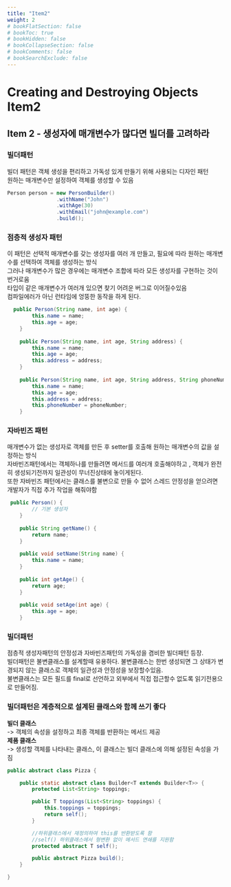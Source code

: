 ```yaml
---
title: "Item2"
weight: 2
# bookFlatSection: false
# bookToc: true
# bookHidden: false
# bookCollapseSection: false
# bookComments: false
# bookSearchExclude: false
---
```


# Creating and Destroying Objects Item2

## **Item 2 - 생성자에 매개변수가 많다면 빌더를 고려하라**   
### **빌더패턴**       
빌더 패턴은 객체 생성을 편리하고 가독성 있게 만들기 위해 사용되는 디자인 패턴   
원하는 매개변수만 설정하여 객체를 생성할 수 있음  
```java
Person person = new PersonBuilder()
                .withName("John")
                .withAge(30)
                .withEmail("john@example.com")
                .build();

```   

### **점층적 생성자 패턴**   
이 패턴은 선택적 매개변수를 갖는 생성자를 여러 개 만들고, 필요에 따라 원하는 매개변수를 선택하여 객체를 생성하는 방식   
그러나 매개변수가 많은 경우에는 매개변수 조합에 따라 모든 생성자를 구현하는 것이 번거로움   
타입이 같은 매개변수가 여러개 있으면 찾기 어려운 버그로 이어질수있음   
컴파일에러가 아닌 런타임에 엉뚱한 동작을 하게 된다.   
```java
  public Person(String name, int age) {
        this.name = name;
        this.age = age;
    }
    
    public Person(String name, int age, String address) {
        this.name = name;
        this.age = age;
        this.address = address;
    }
    
    public Person(String name, int age, String address, String phoneNumber) {
        this.name = name;
        this.age = age;
        this.address = address;
        this.phoneNumber = phoneNumber;
    }
```    



### **자바빈즈 패턴**   
매개변수가 없는 생성자로 객체를 만든 후 setter를 호출해 원하는 매개변수의 값을 설정하는 방식   
자바빈즈패턴에서는 객체하나를 만들려면 메서드를 여러개 호출해야하고 , 객체가 완전히 생성되기전까지 일관성이 무너진상태에 놓이게된다.    
또한 자바빈즈 패턴에서는 클래스를 불변으로 만들 수 없어 스레드 안정성을 얻으려면 개발자가 직접 추가 작업을 해줘야함   
```java
 public Person() {
        // 기본 생성자
    }
    
    public String getName() {
        return name;
    }
    
    public void setName(String name) {
        this.name = name;
    }
    
    public int getAge() {
        return age;
    }
    
    public void setAge(int age) {
        this.age = age;
    }
```   

### **빌더패턴**   
점층적 생성자패턴의 안정성과 자바빈즈패턴의 가독성을 겸비한 빌더패턴 등장.   
빌더패턴은 불변클래스를 설계할때 유용하다. 불변클래스는 한번 생성되면 그 상태가 변경되지 않는 클래스로 객체의 일관성과 안정성을 보장할수있음.   
불변클래스는 모든 필드를 final로 선언하고 외부에서 직접 접근할수 없도록 읽기전용으로 만들어짐.   


### **빌더패턴은 계층적으로 설계된 클래스와 함께 쓰기 좋다**   
**빌더 클래스**   
 -> 객체의 속성을 설정하고 최종 객체를 반환하는 메서드 제공   
**제품 클래스**   
 -> 생성할 객체를 나타내는 클래스, 이 클래스는 빌더 클래스에 의해 설정된 속성을 가짐   

```java
public abstract class Pizza {

    public static abstract class Builder<T extends Builder<T>> {
        protected List<String> toppings;

        public T toppings(List<String> toppings) {
            this.toppings = toppings;
            return self();
        }

        //하위클래스에서 재정의하여 this를 반환받도록 함   
        //self() 하위클래스에서 형변환 없이 메서드 연쇄를 지원함 
        protected abstract T self();

        public abstract Pizza build();
    }

}

``` 
    



